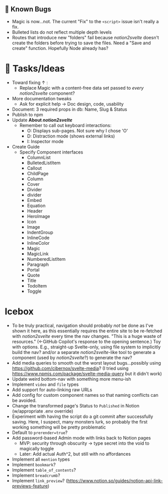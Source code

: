 ## 🐞 Known Bugs

- Magic is now…not. The current "Fix" to the `<script>` issue isn't really a fix.
- Bulleted lists do not reflect multiple depth levels
- Routes that introduce new "folders" fail because _notion2svelte_ doesn't create the folders before trying to save the files. Need a "Save and create" function. Hopefully Node already has?

# 🐝 Tasks/Ideas

- Toward fixing ↑ :
  - Replace Magic with a content-free data set passed to _every_ _notion2svelte_ component?
- More documentation tweaks
  - Ask for explicit help -> Doc design, code, usability
- Document: 3 required props in db: Name, Slug & Status
- Publish to npm
- Update **About _notion2svelte_**
  - Remember to call out keyboard interactions:
    - O: Displays sub-pages. Not sure why I chose 'O'
    - D: Distraction mode (shows external links)
    - I: Inspector mode
- Create Guide
  - Specify Component interfaces
    - ColumnList
    - BulletedListItem
    - Callout
    - ChildPage
    - Column
    - Cover
    - Divider
    - divider
    - Embed
    - Equation
    - Header
    - HeroImage
    - Icon
    - Image
    - IndentGroup
    - InlineCode
    - InlineColor
    - Magic
    - MagicLink
    - NumberedListItem
    - Paragraph
    - Portal
    - Quote
    - Title
    - TodoItem
    - Toggle

# Icebox

- To be truly practical, navigation should probably _not_ be done as I've shown it here, as this essentially requires the entire site to be re-fetched with _notion2svelte_ every time the nav changes. "This is a huge waste of resources." (←GitHub Copilot's response to the opening sentence.) Toy with options. E.g., straight-up Svelte-only, using file system to implicitly build the nav? and/or a separate _notion2svelte_-like tool to generate a component (used by _notion2svelte_?) to generate the nav?
- Add media queries to smooth out the worst layout bugs…possibly using https://github.com/cibernox/svelte-media? (I tried using https://www.npmjs.com/package/svelte-media-query but it didn't work)
- Update weird bottom-nav with something more menu-ish
- Implement `video` and `file` types
- Add support for auto-linking raw URLs
- Add config for custom component names so that naming conflicts can be avoided.
- Change the transformed page's Status to `Published` in Notion (w/appropriate .env override)
- Experiment with having the script do a git commit after successfully saving. Here, I suspect, many monsters lurk, so probably the first working something will be pretty problematic
- Default to `prerender=true`?
- Add password-based Admin mode with links back to Notion pages
  - MVP: security through obscurity -> type secret into the void to magically toggle
  - Later: Add actual Auth^2, but still with no affordances
- Implement all `mention` types
- Implement `bookmark`?
- Implement `table_of_contents`?
- Implement `breadcrumb`?
- Implement `link_preview`? (https://www.notion.so/guides/notion-api-link-previews-feature)
